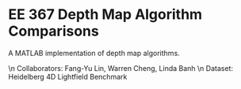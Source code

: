 # EE 367 Depth Map Algorithm Comparisons

A MATLAB implementation of depth map algorithms.

\n Collaborators: Fang-Yu Lin, Warren Cheng, Linda Banh
\n Dataset: Heidelberg 4D Lightfield Benchmark
